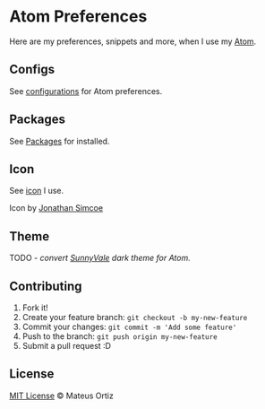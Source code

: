 # Atom Preferences

Here are my preferences, snippets and more, when I use my [Atom](https://atom.io/).

## Configs

See [configurations](https://github.com/mateusortiz/atom-preferences/blob/master/config.cson) for Atom preferences.

## Packages

See [Packages](https://github.com/mateusortiz/atom-preferences/tree/master/packages) for installed.

## Icon

See [icon](https://github.com/mateusortiz/atom-preferences/tree/master/icon) I use.

Icon by [Jonathan Simcoe](https://dribbble.com/jdsimcoe)

## Theme

TODO *- convert [SunnyVale](https://github.com/mateusortiz/sunnyvale-theme) dark theme for Atom.*

## Contributing

1. Fork it!
2. Create your feature branch: `git checkout -b my-new-feature`
3. Commit your changes: `git commit -m 'Add some feature'`
4. Push to the branch: `git push origin my-new-feature`
5. Submit a pull request :D

## License

[MIT License](http://mateusortiz.mit-license.org/) © Mateus Ortiz
